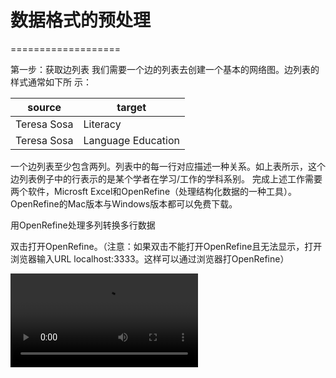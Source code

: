# 数据格式的预处理
===================


第一步：获取边列表我们需要一个边的列表去创建一个基本的网络图。边列表的样式通常如下所示：

source  | target
------------- | -------------
Teresa Sosa  | Literacy
Teresa Sosa  | Language Education一个边列表至少包含两列。列表中的每一行对应描述一种关系。如上表所示，这个边列表例子中的行表示的是某个学者在学习/工作的学科系别。完成上述工作需要两个软件，Microsft Excel和OpenRefine（处理结构化数据的一种工具）。OpenRefine的Mac版本与Windows版本都可以免费下载。
用OpenRefine处理多列转换多行数据
双击打开OpenRefine。（注意：如果双击不能打开OpenRefine且无法显示，打开浏览器输入URL localhost:3333。这样可以通过浏览器打OpenRefine）


![][1]

[1]:
images/mergedata/transposedata.m4v


